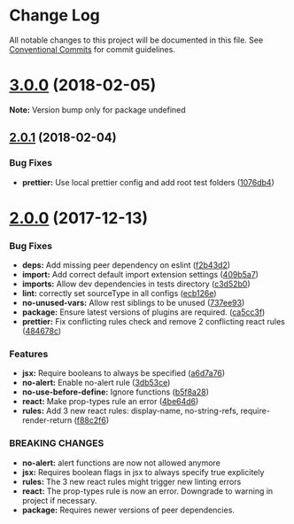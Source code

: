 # Change Log

All notable changes to this project will be documented in this file.
See [Conventional Commits](https://conventionalcommits.org) for commit guidelines.

<a name="3.0.0"></a>
# [3.0.0](https://github.com/researchgate/linting/compare/v2.0.1...v3.0.0) (2018-02-05)




**Note:** Version bump only for package undefined

<a name="2.0.1"></a>
## [2.0.1](https://github.com/researchgate/linting/compare/v2.0.0...v2.0.1) (2018-02-04)


### Bug Fixes

* **prettier:** Use local prettier config and add root test folders ([1076db4](https://github.com/researchgate/linting/commit/1076db4))




<a name="2.0.0"></a>
# [2.0.0](https://github.com/researchgate/linting/compare/v1.0.1...v2.0.0) (2017-12-13)


### Bug Fixes

* **deps:** Add missing peer dependency on eslint ([f2b43d2](https://github.com/researchgate/linting/commit/f2b43d2))
* **import:** Add correct default import extension settings ([409b5a7](https://github.com/researchgate/linting/commit/409b5a7))
* **imports:** Allow dev dependencies in tests directory ([c3d52b0](https://github.com/researchgate/linting/commit/c3d52b0))
* **lint:** correctly set sourceType in all configs ([ecb126e](https://github.com/researchgate/linting/commit/ecb126e))
* **no-unused-vars:** Allow rest siblings to be unused ([737ee93](https://github.com/researchgate/linting/commit/737ee93))
* **package:** Ensure latest versions of plugins are required. ([ca5cc3f](https://github.com/researchgate/linting/commit/ca5cc3f))
* **prettier:** Fix conflicting rules check and remove 2 conflicting react rules ([484678c](https://github.com/researchgate/linting/commit/484678c))


### Features

* **jsx:** Require booleans to always be specified ([a6d7a76](https://github.com/researchgate/linting/commit/a6d7a76))
* **no-alert:** Enable no-alert rule ([3db53ce](https://github.com/researchgate/linting/commit/3db53ce))
* **no-use-before-define:** Ignore functions ([b5f8a28](https://github.com/researchgate/linting/commit/b5f8a28))
* **react:** Make prop-types rule an error ([4be64d6](https://github.com/researchgate/linting/commit/4be64d6))
* **rules:** Add 3 new react rules: display-name, no-string-refs, require-render-return ([f88c2f6](https://github.com/researchgate/linting/commit/f88c2f6))


### BREAKING CHANGES

* **no-alert:** alert functions are now not allowed anymore
* **jsx:** Requires boolean flags in jsx to always specify true explicitely
* **rules:** The 3 new react rules might trigger new linting errors
* **react:** The prop-types rule is now an error. Downgrade to warning in project if necessary.
* **package:** Requires newer versions of peer dependencies.
